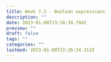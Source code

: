 ```yaml
---
title: Week 7.2 - Boolean expressions
description: ""
date: 2023-01-08T23:10:39.794Z
preview: ""
draft: false
tags: ""
categories: ""
lastmod: 2023-01-08T23:26:24.313Z
---
```

